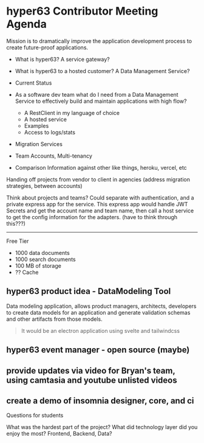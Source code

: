 # hyper63 Contributor Meeting Agenda

Mission is to dramatically improve the application development process to create future-proof applications.

* What is hyper63? A service gateway?
* What is hyper63 to a hosted customer? A Data Management Service?
* Current Status
* As a software dev team what do I need from a Data Management Service to effectively build and maintain applications with high flow?

    * A RestClient in my language of choice
    * A hosted service
    * Examples
    * Access to logs/stats

* Migration Services
* Team Accounts, Multi-tenancy
* Comparison Information against other like things, heroku, vercel, etc

Handing off projects from vendor to client in agencies (address migration strategies, between accounts)

Think about projects and teams? Could separate with authentication, and a private express app for the service. This express app would handle JWT Secrets and get the account name and team name, then call a host service to get the 
config information for the adapters. (have to think through this???)

---

Free Tier

* 1000 data documents
* 1000 search documents
* 100 MB of storage
* ?? Cache


## hyper63 product idea - DataModeling Tool

Data modeling application, allows product managers, architects, developers to create data models for an
application and generate validation schemas and other artifacts from those models.

> It would be an electron application using svelte and tailwindcss

## hyper63 event manager - open source (maybe)

## provide updates via video for Bryan's team, using camtasia and youtube unlisted videos

## create a demo of insomnia designer, core, and ci

Questions for students

What was the hardest part of the project?
What did technology layer did you enjoy the most? Frontend, Backend, Data?


